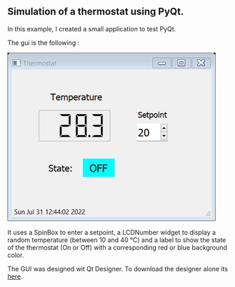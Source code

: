 ## Simulation of a thermostat using PyQt.

In this example, I created a small application to test PyQt.

The gui is the following :

![](screen_shot.jpg)

It uses a SpinBox to enter a setpoint, a LCDNumber widget to display a random temperature (between 10 and 40 °C) and a label to show the state of the thermostat (On or Off) 
with a corresponding red or blue background color.

The GUI was designed wit Qt Designer. To download the designer alone its [here](https://build-system.fman.io/qt-designer-download).
